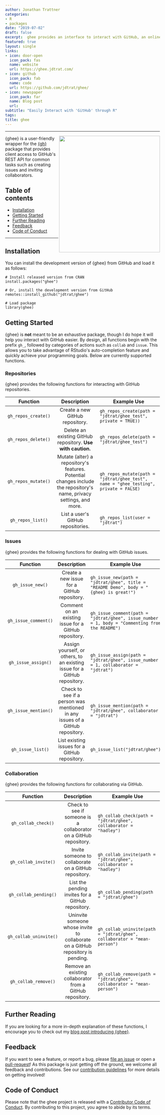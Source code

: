 ```yaml
---
author: Jonathan Trattner
categories:
- R
- packages
date: "2019-07-02"
draft: false
excerpt:  ghee provides an interface to interact with GitHub, an online host for git repositories. GitHub is a popular platform for code collaboration and can be accessed using their REST API. ghee wraps the low-level API R package, [gh](https://gh.r-lib.org), and provides a curated set of functions to help developers easily perform common GitHub tasks such as creating repositories and inviting collaborators.
featured: true
layout: single
links:
- icon: door-open
  icon_pack: fas
  name: website
  url: https://ghee.jdtrat.com/
- icon: github
  icon_pack: fab
  name: code
  url: https://github.com/jdtrat/ghee/
- icon: newspaper
  icon_pack: far
  name: Blog post
  url: 
subtitle: "Easily Interact with 'GitHub' through R"
tags:
title: ghee
---
```


------------------------------------------------------------------------

<img src="https://www.jdtrat.com/packages/ghee/resources/ghee_hex.png" width="328" height="378" align="right"/>

{ghee} is a user-friendly wrapper for the [{gh}](https://gh.r-lib.org/) package that provides client access to GitHub's REST API for common tasks such as creating issues and inviting collaborators.

## Table of contents

-   [Installation](#installation)
-   [Getting Started](#getting-started)
-   [Further Reading](#further-reading)
-   [Feedback](#feedback)
-   [Code of Conduct](#code-of-conduct)

------------------------------------------------------------------------

## Installation

You can install the development version of {ghee} from GitHub and load it as follows:


``` {.r}
# Install released version from CRAN
install.packages("ghee")

# Or, install the development version from GitHub
remotes::install_github("jdtrat/ghee")

# Load package
library(ghee)
```
## Getting Started

{ghee} is **not** meant to be an exhaustive package, though I do hope it will help you interact with GitHub easier. By design, all functions begin with the prefix `gh_`, followed by categories of actions such as `collab` and `issue`. This allows you to take advantage of RStudio's auto-completion feature and quickly achieve your programming goals. Below are currently supported functions.

### Repositories

{ghee} provides the following functions for interacting with GitHub repositories.

|      Function       |                                                     Description                                                      | Example Use                                                                          |
|:-------------------:|:--------------------------------------------------------------------------------------------------------------------:|--------------------------------------------------------------------------------------|
| `gh_repos_create()` |                                           Create a new GitHub repository.                                            | `gh_repos_create(path = "jdtrat/ghee_test", private = TRUE))`                        |
| `gh_repos_delete()` |                             Delete an existing GitHub repository. **Use with caution.**                              | `gh_repos_delete(path = "jdtrat/ghee_test")`                                         |
| `gh_repos_mutate()` | Mutate (alter) a repository's features. Potential changes include the repository's name, privacy settings, and more. | `gh_repos_mutate(path = "jdtrat/ghee_test", name = "ghee_testing", private = FALSE)` |
|  `gh_repos_list()`  |                                          List a user's GitHub repositories.                                          | `gh_repos_list(user = "jdtrat")`                                                     |

### Issues

{ghee} provides the following functions for dealing with GitHub issues.

|       Function       |                                 Description                                  | Example Use                                                                                     |
|:--------------------:|:----------------------------------------------------------------------------:|-------------------------------------------------------------------------------------------------|
|   `gh_issue_new()`   |                 Create a new issue for a GitHub repository.                  | `gh_issue_new(path = "jdtrat/ghee", title = "README Demo", body = "{ghee} is great!")`          |
| `gh_issue_comment()` |            Comment on an existing issue for a GitHub repository.             | `gh_issue_comment(path = "jdtrat/ghee", issue_number = 1, body = "Commenting from the README")` |
| `gh_issue_assign()`  |  Assign yourself, or others, to an existing issue for a GitHub repository.   | `gh_issue_assign(path = "jdtrat/ghee", issue_number = 1, collaborator = "jdtrat")`              |
| `gh_issue_mention()` | Check to see if a person was mentioned in any issues of a GitHub repository. | `gh_issue_mention(path = "jdtrat/ghee", collaborator = "jdtrat")`                               |
|  `gh_issue_list()`   |                List existing issues for a GitHub repository.                 | `gh_issue_list("jdtrat/ghee")`                                                                  |

### Collaboration

{ghee} provides the following functions for collaborating via GitHub.

|        Function        |                                   Description                                   | Example Use                                                              |
|:----------------------:|:-------------------------------------------------------------------------------:|--------------------------------------------------------------------------|
|  `gh_collab_check()`   |        Check to see if someone is a collaborator on a GitHub repository.        | `gh_collab_check(path = "jdtrat/ghee", collaborator = "hadley")`         |
|  `gh_collab_invite()`  |              Invite someone to collaborate on a GitHub repository.              | `gh_collab_invite(path = "jdtrat/ghee", collaborator = "hadley")`        |
| `gh_collab_pending()`  |                List the pending invites for a GitHub repository.                | `gh_collab_pending(path = "jdtrat/ghee")`                                |
| `gh_collab_uninvite()` | Uninvite someone whose invite to collaborate on a GitHub repository is pending. | `gh_collab_uninvite(path = "jdtrat/ghee", collaborator = "mean-person")` |
|  `gh_collab_remove()`  |            Remove an existing collaborator from a GitHub repository.            | `gh_collab_remove(path = "jdtrat/ghee", collaborator = "mean-person")`   |

## Further Reading

If you are looking for a more in-depth explanation of these functions, I encourage you to check out my [blog post introducing {ghee}](https://www.jdtrat.com/blog/projects/ghee/).

## Feedback

If you want to see a feature, or report a bug, please [file an issue](https://github.com/jdtrat/ghee/issues) or open a [pull-request](https://github.com/jdtrat/ghee/pulls)! As this package is just getting off the ground, we welcome all feedback and contributions. See our [contribution guidelines](https://github.com/jdtrat/ghee/blob/main/.github/CONTRIBUTING.md) for more details on getting involved!

## Code of Conduct

Please note that the ghee project is released with a [Contributor Code of Conduct](https://contributor-covenant.org/version/2/0/CODE_OF_CONDUCT.html). By contributing to this project, you agree to abide by its terms.
